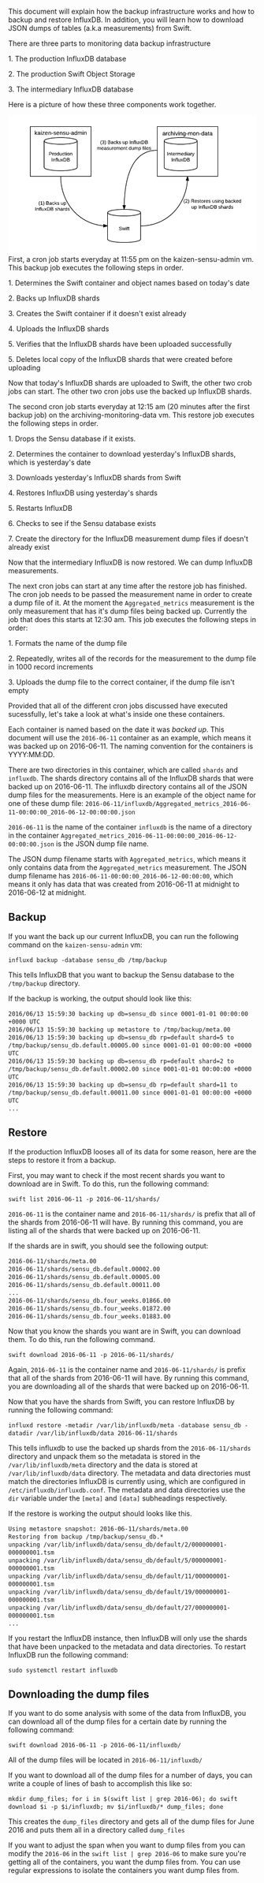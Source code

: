 This document will explain how the backup infrastructure works and how to backup and restore InfluxDB. In addition, you will learn how to download JSON dumps of tables (a.k.a measurements) from Swift.

There are three parts to monitoring data backup infrastructure

1\. The production InfluxDB database

2\. The production Swift Object Storage

3\. The intermediary InfluxDB database

Here is a picture of how these three components work together.

![](../_static/img/monitoring-backup-infra.png)
First, a cron job starts everyday at 11:55 pm on the kaizen-sensu-admin vm. This backup job executes the following steps in order.

1\. Determines the Swift container and object names based on today's date

2\. Backs up InfluxDB shards

3\. Creates the Swift container if it doesn't exist already

4\. Uploads the InfluxDB shards

5\. Verifies that the InfluxDB shards have been uploaded successfully

5\. Deletes local copy of the InfluxDB shards that were created before uploading

Now that today's InfluxDB shards are uploaded to Swift, the other two crob jobs can start. The other two cron jobs use the backed up InfluxDB shards.

The second cron job starts everyday at 12:15 am (20 minutes after the first backup job) on the archiving-monitoring-data vm. This restore job executes the following steps in order.

1\. Drops the Sensu database if it exists.

2\. Determines the container to download yesterday's InfluxDB shards, which is yesterday's date

3\. Downloads yesterday's InfluxDB shards from Swift

4\. Restores InfluxDB using yesterday's shards

5\. Restarts InfluxDB

6\. Checks to see if the Sensu database exists

7\. Create the directory for the InfluxDB measurement dump files if doesn't already exist

Now that the intermediary InfluxDB is now restored. We can dump InfluxDB measurements.

The next cron jobs can start at any time after the restore job has finished. The cron job needs to be passed the measurement name in order to create a dump file of it. At the moment the `Aggregated_metrics` measurement is the only measurement that has it's dump files being backed up. Currently the job that does this starts at 12:30 am. This job executes the following steps in order:

1\. Formats the name of the dump file

2\. Repeatedly, writes all of the records for the measurement to the dump file in 1000 record increments

3\. Uploads the dump file to the correct container, if the dump file isn't empty

Provided that all of the different cron jobs discussed have executed sucessfully, let's take a look at what's inside one these containers.

Each container is named based on the date it was *backed up*. This document will use the `2016-06-11` container as an example, which means it was backed up on 2016-06-11. The naming convention for the containers is YYYY:MM:DD.

There are two directories in this container, which are called `shards` and `influxdb`. The shards directory contains all of the InfluxDB shards that were backed up on 2016-06-11. The influxdb directory contains all of the JSON dump files for the measurements. Here is an example of the object name for one of these dump file: `2016-06-11/influxdb/Aggregated_metrics_2016-06-11-00:00:00_2016-06-12-00:00:00.json`

`2016-06-11` is the name of the container
`influxdb` is the name of a directory in the container
`Aggregated_metrics_2016-06-11-00:00:00_2016-06-12-00:00:00.json` is the JSON dump file name.

The JSON dump filename starts with `Aggregated_metrics`, which means it only contains data from the `Aggregated_metrics` measurement. The JSON dump filename has `2016-06-11-00:00:00_2016-06-12-00:00:00`, which means it only has data that was created from 2016-06-11 at midnight to 2016-06-12 at midnight.

## Backup

If you want the back up our current InfluxDB, you can run the following command on the `kaizen-sensu-admin` vm:
```
influxd backup -database sensu_db /tmp/backup
```

This tells InfluxDB that you want to backup the Sensu database to the `/tmp/backup` directory.

If the backup is working, the output should look like this:
```
2016/06/13 15:59:30 backing up db=sensu_db since 0001-01-01 00:00:00 +0000 UTC
2016/06/13 15:59:30 backing up metastore to /tmp/backup/meta.00
2016/06/13 15:59:30 backing up db=sensu_db rp=default shard=5 to /tmp/backup/sensu_db.default.00005.00 since 0001-01-01 00:00:00 +0000 UTC
2016/06/13 15:59:30 backing up db=sensu_db rp=default shard=2 to /tmp/backup/sensu_db.default.00002.00 since 0001-01-01 00:00:00 +0000 UTC
2016/06/13 15:59:30 backing up db=sensu_db rp=default shard=11 to /tmp/backup/sensu_db.default.00011.00 since 0001-01-01 00:00:00 +0000 UTC
...
```

## Restore

If the production InfluxDB looses all of its data for some reason, here are the steps to restore it from a backup.

First, you may want to check if the most recent shards you want to download are in Swift. To do this, run the following command:
```
swift list 2016-06-11 -p 2016-06-11/shards/
```

`2016-06-11` is the container name and `2016-06-11/shards/` is prefix that all of the shards from 2016-06-11 will have. By running this command, you are listing all of the shards that were backed up on 2016-06-11.

If the shards are in swift, you should see the following output:

```
2016-06-11/shards/meta.00
2016-06-11/shards/sensu_db.default.00002.00
2016-06-11/shards/sensu_db.default.00005.00
2016-06-11/shards/sensu_db.default.00011.00
...
2016-06-11/shards/sensu_db.four_weeks.01866.00
2016-06-11/shards/sensu_db.four_weeks.01872.00
2016-06-11/shards/sensu_db.four_weeks.01883.00
```

Now that you know the shards you want are in Swift, you can download them. To do this, run the following command.

```
swift download 2016-06-11 -p 2016-06-11/shards/
```

Again, `2016-06-11` is the container name and `2016-06-11/shards/` is prefix that all of the shards from 2016-06-11 will have. By running this command, you are downloading all of the shards that were backed up on 2016-06-11.

Now that you have the shards from Swift, you can restore InfluxDB by running the following command:
```
influxd restore -metadir /var/lib/influxdb/meta -database sensu_db -datadir /var/lib/influxdb/data 2016-06-11/shards
```

This tells influxdb to use the backed up shards from the `2016-06-11/shards` directory and unpack them so the metadata is stored in the `/var/lib/influxdb/meta` directory and the data is stored at `/var/lib/influxdb/data` directory. The metadata and data directories must match the directories InfluxDB is currently using, which are configured in `/etc/influxdb/influxdb.conf`. The metadata and data directories use the `dir` variable under the `[meta]` and `[data]` subheadings respectively.

If the restore is working the output should looks like this.
```
Using metastore snapshot: 2016-06-11/shards/meta.00
Restoring from backup /tmp/backup/sensu_db.*
unpacking /var/lib/influxdb/data/sensu_db/default/2/000000001-000000001.tsm
unpacking /var/lib/influxdb/data/sensu_db/default/5/000000001-000000001.tsm
unpacking /var/lib/influxdb/data/sensu_db/default/11/000000001-000000001.tsm
unpacking /var/lib/influxdb/data/sensu_db/default/19/000000001-000000001.tsm
unpacking /var/lib/influxdb/data/sensu_db/default/27/000000001-000000001.tsm
...
```

If you restart the InfluxDB instance, then InfluxDB will only use the shards that have been unpacked to the metadata and data directories. To restart InfluxDB run the following command:

```
sudo systemctl restart influxdb
```

## Downloading the dump files

If you want to do some analysis with some of the data from InfluxDB, you can download all of the dump files for a certain date by running the following command:

```
swift download 2016-06-11 -p 2016-06-11/influxdb/
```

All of the dump files will be located in `2016-06-11/influxdb/`

If you want to download all of the dump files for a number of days, you can write a couple of lines of bash to accomplish this like so:

```
mkdir dump_files; for i in $(swift list | grep 2016-06); do swift download $i -p $i/influxdb; mv $i/influxdb/* dump_files; done
```

This creates the `dump_files` directory and gets all of the dump files for June 2016 and puts them all in a directory called `dump_files`

If you want to adjust the span when you want to dump files from you can modify the `2016-06` in the `swift list | grep 2016-06` to make sure you're getting all of the containers, you want the dump files from. You can use regular expressions to isolate the containers you want dump files from.
